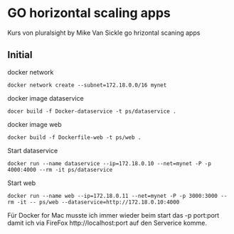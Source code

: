 # GO horizontal scaling apps

Kurs von pluralsight by Mike Van Sickle  go hrizontal scaning apps

## Initial

docker network
```
docker network create --subnet=172.18.0.0/16 mynet
```
docker image dataservice
```
docer build -f Docker-dataservice -t ps/dataservice .
```
docker image web
```
docker build -f Dockerfile-web -t ps/web .
```
Start dataservice
```
docker run --name dataservice --ip=172.18.0.10 --net=mynet -P -p 4000:4000 --rm -it ps/dataservice 
```
Start web
```
docker run --name web --ip=172.18.0.11 --net=mynet -P -p 3000:3000 --rm -it -- ps/web --dataservice=http://172.18.0.10:4000
```

Für Docker for Mac musste ich immer wieder beim start das -p port:port damit ich via FireFox http://localhost:port auf den Serverice komme.
